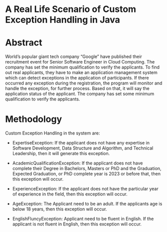# A Real Life Scenario of Custom Exception Handling in Java     

# Abstract

World’s popular giant tech company “Google” have published their recruitment event for Senior Software Engineer in Cloud Computing. The company has set the minimum qualification to verify the applicants. To find out real applicants, they have to make an application management system which can detect exceptions in the application of participants. If there occurred any exception during the registration, the program will monitor and handle the exception, for further process. Based on that, it will say the application status of the applicant. The company has set some minimum qualification to verify the applicants. 

# Methodology

Custom Exception Handling in the system are:
* ExpertiseException:
If the applicant does not have any expertise in Software Development, Data Structure and Algorithm, and Technical Leadership, then it will generate this exception.

* AcademicQualificationException:
If the applicant does not have complete their Degree in Bachelors, Masters or PhD and the Graduation, Expected Graduation, or PhD complete year is 2023 or before that, then this exception will occur.   

*	ExperienceException:
If the applicant does not have the particular year of experience in the field, then this exception will occur.   

*	AgeException:
The Applicant need to be an adult. If the applicants age is below 18 years, then this exception will occur.

* EnglishFluncyException:
Applicant need to be fluent in English. If the applicant is not fluent in English, then this exception will occur.

